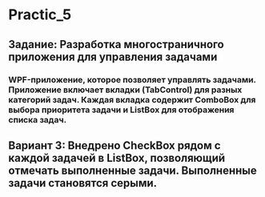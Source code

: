 # Practic_5
## Задание: Разработка многостраничного приложения для управления задачами
### WPF-приложение, которое позволяет управлять задачами. Приложение включает вкладки (TabControl) для разных категорий задач. Каждая вкладка содержит ComboBox для выбора приоритета задачи и ListBox для отображения списка задач. 
## Вариант 3: Внедрено CheckBox рядом с каждой задачей в ListBox, позволяющий отмечать выполненные задачи. Выполненные задачи становятся серыми.
